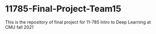 # 11785-Final-Project-Team15
This is the repository of final project for 11-785 Intro to Deep Learning at CMU fall 2021
